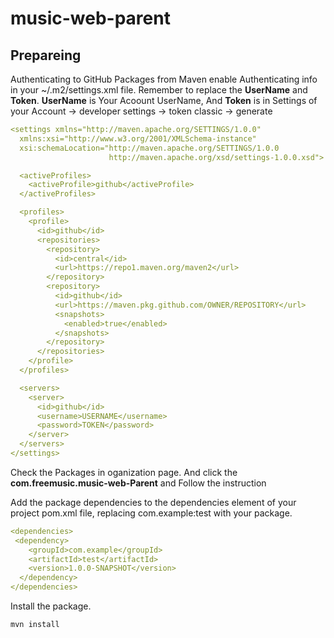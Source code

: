 # music-web-parent
## Prepareing
Authenticating to GitHub Packages from Maven
enable Authenticating info in your ~/.m2/settings.xml file. Remember to replace the **UserName** and **Token**. **UserName** is Your Acoount UserName, And **Token** is in Settings of your Account -> developer settings -> token classic -> generate
```yaml
<settings xmlns="http://maven.apache.org/SETTINGS/1.0.0"
  xmlns:xsi="http://www.w3.org/2001/XMLSchema-instance"
  xsi:schemaLocation="http://maven.apache.org/SETTINGS/1.0.0
                      http://maven.apache.org/xsd/settings-1.0.0.xsd">

  <activeProfiles>
    <activeProfile>github</activeProfile>
  </activeProfiles>

  <profiles>
    <profile>
      <id>github</id>
      <repositories>
        <repository>
          <id>central</id>
          <url>https://repo1.maven.org/maven2</url>
        </repository>
        <repository>
          <id>github</id>
          <url>https://maven.pkg.github.com/OWNER/REPOSITORY</url>
          <snapshots>
            <enabled>true</enabled>
          </snapshots>
        </repository>
      </repositories>
    </profile>
  </profiles>

  <servers>
    <server>
      <id>github</id>
      <username>USERNAME</username>
      <password>TOKEN</password>
    </server>
  </servers>
</settings>
```
Check the Packages in oganization page. And click the **com.freemusic.music-web-Parent** and Follow the instruction

Add the package dependencies to the dependencies element of your project pom.xml file, replacing com.example:test with your package.
```yaml
<dependencies>
 <dependency>
    <groupId>com.example</groupId>
    <artifactId>test</artifactId>
    <version>1.0.0-SNAPSHOT</version>
  </dependency>
</dependencies>
```
Install the package.

`mvn install`
